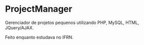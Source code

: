 # ProjectManager
Gerenciador de projetos pequenos utilizando PHP, MySQL, HTML, JQuery/AJAX.

Feito enquanto estudava no IFRN.
